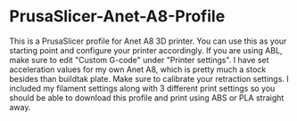 # PrusaSlicer-Anet-A8-Profile
This is a PrusaSlicer profile for Anet A8 3D printer. You can use this as your starting point and configure your printer accordingly. 
If you are using ABL, make sure to edit "Custom G-code" under "Printer settings".
I have set acceleration values for my own Anet A8, which is pretty much a stock besides than buildtak plate.
Make sure to calibrate your retraction settings.
I included my filament settings along with 3 different print settings so you should be able to download this profile and print using ABS or PLA straight away.
